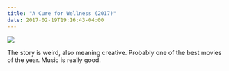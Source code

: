 ```yaml
---
title: "A Cure for Wellness (2017)"
date: 2017-02-19T19:16:43-04:00
---
```


![](https://assets-jpcust.jwpsrv.com/thumbs/0Z9Oj4hR-1280.jpg)

The story is weird, also meaning creative. Probably one of the best movies of the year. Music is really good.